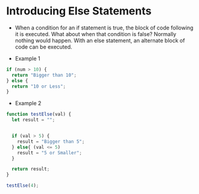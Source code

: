  # Introducing Else Statements

 - When a condition for an if statement is true, the block of code following it is executed. What about when that condition is false? Normally nothing would happen. With an else statement, an alternate block of code can be executed.

  - Example 1 
```js
if (num > 10) {
  return "Bigger than 10";
} else {
  return "10 or Less";
}
```

- Example 2

```js
function testElse(val) {
  let result = "";


  if (val > 5) {
    result = "Bigger than 5";
  } else{ (val <= 5) 
    result = "5 or Smaller";
  }

  return result;
}

testElse(4);
```